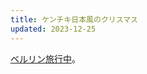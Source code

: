 ```yaml
---
title: ケンチキ日本風のクリスマス
updated: 2023-12-25
---
```


[ベルリン旅行中](https://sotaro.io/travel/2023-12-23-berlin)。
